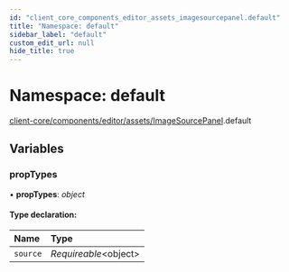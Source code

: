 ```yaml
---
id: "client_core_components_editor_assets_imagesourcepanel.default"
title: "Namespace: default"
sidebar_label: "default"
custom_edit_url: null
hide_title: true
---
```


# Namespace: default

[client-core/components/editor/assets/ImageSourcePanel](client_core_components_editor_assets_imagesourcepanel.md).default

## Variables

### propTypes

• **propTypes**: *object*

#### Type declaration:

Name | Type |
:------ | :------ |
`source` | *Requireable*<object\> |
